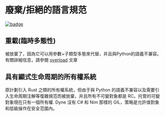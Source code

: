 # 廢棄/拒絕的語言規范

[![badge](https://img.shields.io/endpoint.svg?url=https%3A%2F%2Fgezf7g7pd5.execute-api.ap-northeast-1.amazonaws.com%2Fdefault%2Fsource_up_to_date%3Fowner%3Derg-lang%26repos%3Derg%26ref%3Dmain%26path%3Ddoc/EN/compiler/abandoned.md%26commit_hash%3D00350f64a40b12f763a605bc16748d09379ab182)](https://gezf7g7pd5.execute-api.ap-northeast-1.amazonaws.com/default/source_up_to_date?owner=erg-lang&repos=erg&ref=main&path=doc/EN/compiler/abandoned.md&commit_hash=00350f64a40b12f763a605bc16748d09379ab182)

## 重載(臨時多態性)

被放棄了，因為它可以用參數+子類型多態來代替，并且與Python的語義不兼容。有關詳細信息，請參閱 [overload](../syntax/type/advanced/overloading.md) 文章

## 具有顯式生命周期的所有權系統

原計劃引入 Rust 之類的所有權系統，但由于與 Python 的語義不兼容以及需要引入生命周期注解等復雜規范而被放棄，并且所有不可變對象都是 RC。托管的可變對象現在只有一個所有權.
Dyne 沒有 C# 和 Nim 那樣的 GIL，策略是允許值對象和低級操作在安全范圍內。